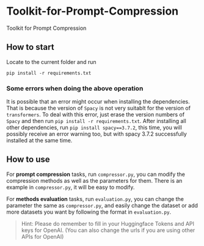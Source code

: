 # Toolkit-for-Prompt-Compression
Toolkit for Prompt Compression

## How to start

Locate to the current folder and run

```shell
pip install -r requirements.txt
```

### Some errors when doing the above operation

It is possible that an error might occur when installing the dependencies. That is because the version of `Spacy` is not very suitablt for the version of `transformers`. To deal with this error, just erase the version numbers of `Spacy` and then run `pip install -r requirements.txt`. After installing all other dependencies, run `pip install spacy==3.7.2`, this time, you will possibly receive an error warning too, but with spacy 3.7.2 successfully installed at the same time.

## How to use

For **prompt compression** tasks, run `compressor.py`, you can modify the compression methods as well as the parameters for them. There is an example in `compressor.py`, it will be easy to modify.

For **methods evaluation** tasks, run `evaluation.py`, you can change the parameter the same as `compressor.py`, and easily change the dataset or add more datasets you want by following the format in `evaluation.py`.

> Hint: Please do remember to fill in your Huggingface Tokens and API keys for OpenAI. (You can also change the urls if you are using other APIs for OpenAI)

